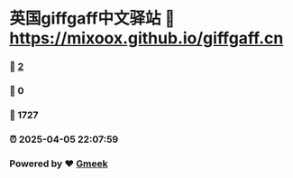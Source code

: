 # 英国giffgaff中文驿站 :link: https://mixoox.github.io/giffgaff.cn 
### :page_facing_up: [2](https://mixoox.github.io/giffgaff.cn/tag.html) 
### :speech_balloon: 0 
### :hibiscus: 1727 
### :alarm_clock: 2025-04-05 22:07:59 
### Powered by :heart: [Gmeek](https://github.com/Meekdai/Gmeek)
